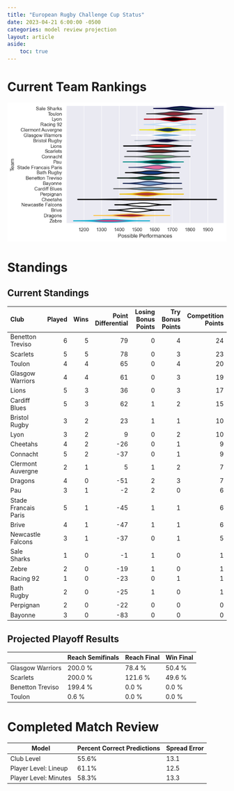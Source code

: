 ```yaml
---  
title: "European Rugby Challenge Cup Status"  
date: 2023-04-21 6:00:00 -0500  
categories: model review projection  
layout: article  
aside:  
    toc: true  
---
```

# Current Team Rankings


![Club Rankings](plots/rankings_European-Rugby-Challenge-Cup-2022.png)
# Standings

## Current Standings


| Club                 |   Played |   Wins |   Point Differential |   Losing Bonus Points |   Try Bonus Points |   Competition Points |
|:---------------------|---------:|-------:|---------------------:|----------------------:|-------------------:|---------------------:|
| Benetton Treviso     |        6 |      5 |                   79 |                     0 |                  4 |                   24 |
| Scarlets             |        5 |      5 |                   78 |                     0 |                  3 |                   23 |
| Toulon               |        4 |      4 |                   65 |                     0 |                  4 |                   20 |
| Glasgow Warriors     |        4 |      4 |                   61 |                     0 |                  3 |                   19 |
| Lions                |        5 |      3 |                   36 |                     0 |                  3 |                   17 |
| Cardiff Blues        |        5 |      3 |                   62 |                     1 |                  2 |                   15 |
| Bristol Rugby        |        3 |      2 |                   23 |                     1 |                  1 |                   10 |
| Lyon                 |        3 |      2 |                    9 |                     0 |                  2 |                   10 |
| Cheetahs             |        4 |      2 |                  -26 |                     0 |                  1 |                    9 |
| Connacht             |        5 |      2 |                  -37 |                     0 |                  1 |                    9 |
| Clermont Auvergne    |        2 |      1 |                    5 |                     1 |                  2 |                    7 |
| Dragons              |        4 |      0 |                  -51 |                     2 |                  3 |                    7 |
| Pau                  |        3 |      1 |                   -2 |                     2 |                  0 |                    6 |
| Stade Francais Paris |        5 |      1 |                  -45 |                     1 |                  1 |                    6 |
| Brive                |        4 |      1 |                  -47 |                     1 |                  1 |                    6 |
| Newcastle Falcons    |        3 |      1 |                  -37 |                     0 |                  1 |                    5 |
| Sale Sharks          |        1 |      0 |                   -1 |                     1 |                  0 |                    1 |
| Zebre                |        2 |      0 |                  -19 |                     1 |                  0 |                    1 |
| Racing 92            |        1 |      0 |                  -23 |                     0 |                  1 |                    1 |
| Bath Rugby           |        2 |      0 |                  -25 |                     1 |                  0 |                    1 |
| Perpignan            |        2 |      0 |                  -22 |                     0 |                  0 |                    0 |
| Bayonne              |        3 |      0 |                  -83 |                     0 |                  0 |                    0 |



## Projected Playoff Results


|                  | Reach Semifinals   | Reach Final   | Win Final   |
|:-----------------|:-------------------|:--------------|:------------|
| Glasgow Warriors | 200.0 %            | 78.4 %        | 50.4 %      |
| Scarlets         | 200.0 %            | 121.6 %       | 49.6 %      |
| Benetton Treviso | 199.4 %            | 0.0 %         | 0.0 %       |
| Toulon           | 0.6 %              | 0.0 %         | 0.0 %       |



# Completed Match Review


| Model | Percent Correct Predictions | Spread Error |
| ------ | ------ | ------ |
| Club Level | 55.6% | 13.1 |
| Player Level: Lineup | 61.1% | 12.5 |
| Player Level: Minutes | 58.3% | 13.3 |

